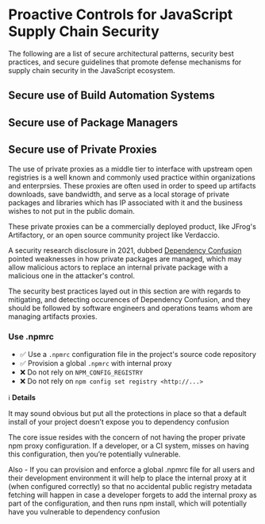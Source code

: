 # Proactive Controls for JavaScript Supply Chain Security

The following are a list of secure architectural patterns, security best practices, and secure guidelines that promote defense mechanisms for supply chain security in the JavaScript ecosystem.

## Secure use of Build Automation Systems

## Secure use of Package Managers

## Secure use of Private Proxies

The use of private proxies as a middle tier to interface with upstream open registries
is a well known and commonly used practice within organizations and enterprsies. These proxies
are often used in order to speed up artifacts downloads, save bandwidth, and serve as a local
storage of private packages and libraries which has IP associated with it and the business
wishes to not put in the public domain.

These private proxies can be a commercially deployed product, like JFrog's Artifactory, or an
open source community project like Verdaccio.

A security research disclosure in 2021, dubbed [Dependency Confusion](https://medium.com/@alex.birsan/dependency-confusion-4a5d60fec610)
pointed weaknesses in how private packages are managed, which may allow malicious actors to
replace an internal private package with a malicious one in the attacker's control.

The security best practices layed out in this section are with regards to mitigating, and detecting
occurences of Dependency Confusion, and they should be followed by software engineers and operations
teams whom are managing artifacts proxies.

### Use .npmrc


- ✅ Use a `.npmrc` configuration file in the project's source code repository
- ✅ Provision a global `.npmrc` with internal proxy
- ❌ Do not rely on `NPM_CONFIG_REGISTRY`
- ❌ Do not rely on `npm config set registry <http://...>`

ℹ️ **Details**

It may sound obvious but put all the protections in place
so that a default install of your project doesn’t expose you to dependency confusion

The core issue resides with the concern of not having the proper private npm proxy configuration.
If a developer, or a CI system, misses on having this configuration, then you’re potentially vulnerable.

Also - 
If you can provision and enforce a global .npmrc file for all users and their development environment it will
help to place the internal proxy at it (when configured correctly) so that no accidental public registry metadata fetching will happen
in case a developer forgets to add the internal proxy as part of the configuration, and then runs npm install, which will potentially
have you vulnerable to dependency confusion

